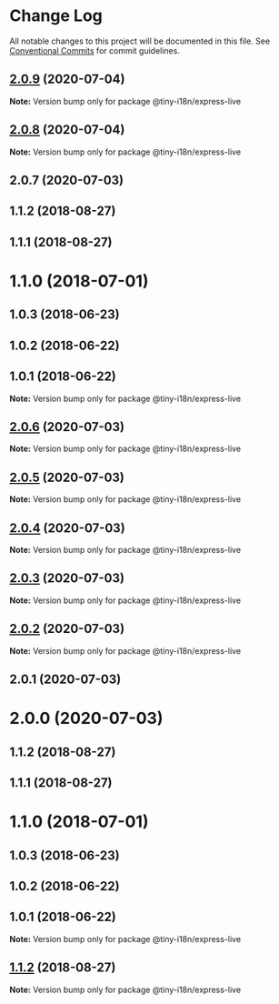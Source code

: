 # Change Log

All notable changes to this project will be documented in this file.
See [Conventional Commits](https://conventionalcommits.org) for commit guidelines.

<a name="2.0.9"></a>
## [2.0.9](https://github.com/imcuttle/tiny-i18n/compare/@tiny-i18n/express-live@2.0.8...@tiny-i18n/express-live@2.0.9) (2020-07-04)




**Note:** Version bump only for package @tiny-i18n/express-live

<a name="2.0.8"></a>
## [2.0.8](https://github.com/imcuttle/tiny-i18n/compare/@tiny-i18n/express-live@2.0.7...@tiny-i18n/express-live@2.0.8) (2020-07-04)




**Note:** Version bump only for package @tiny-i18n/express-live

<a name="2.0.7"></a>
## 2.0.7 (2020-07-03)



<a name="1.1.2"></a>
## 1.1.2 (2018-08-27)



<a name="1.1.1"></a>
## 1.1.1 (2018-08-27)



<a name="1.1.0"></a>
# 1.1.0 (2018-07-01)



<a name="1.0.3"></a>
## 1.0.3 (2018-06-23)



<a name="1.0.2"></a>
## 1.0.2 (2018-06-22)



<a name="1.0.1"></a>
## 1.0.1 (2018-06-22)




**Note:** Version bump only for package @tiny-i18n/express-live

<a name="2.0.6"></a>
## [2.0.6](https://github.com/imcuttle/tiny-i18n/compare/@tiny-i18n/express-live@2.0.5...@tiny-i18n/express-live@2.0.6) (2020-07-03)




**Note:** Version bump only for package @tiny-i18n/express-live

<a name="2.0.5"></a>
## [2.0.5](https://github.com/imcuttle/tiny-i18n/compare/@tiny-i18n/express-live@2.0.4...@tiny-i18n/express-live@2.0.5) (2020-07-03)




**Note:** Version bump only for package @tiny-i18n/express-live

<a name="2.0.4"></a>
## [2.0.4](https://github.com/imcuttle/tiny-i18n/compare/@tiny-i18n/express-live@2.0.3...@tiny-i18n/express-live@2.0.4) (2020-07-03)




**Note:** Version bump only for package @tiny-i18n/express-live

<a name="2.0.3"></a>
## [2.0.3](https://github.com/imcuttle/tiny-i18n/compare/@tiny-i18n/express-live@2.0.2...@tiny-i18n/express-live@2.0.3) (2020-07-03)




**Note:** Version bump only for package @tiny-i18n/express-live

<a name="2.0.2"></a>
## [2.0.2](https://github.com/imcuttle/tiny-i18n/compare/@tiny-i18n/express-live@2.0.1...@tiny-i18n/express-live@2.0.2) (2020-07-03)




**Note:** Version bump only for package @tiny-i18n/express-live

<a name="2.0.1"></a>
## 2.0.1 (2020-07-03)



<a name="2.0.0"></a>
# 2.0.0 (2020-07-03)



<a name="1.1.2"></a>
## 1.1.2 (2018-08-27)



<a name="1.1.1"></a>
## 1.1.1 (2018-08-27)



<a name="1.1.0"></a>
# 1.1.0 (2018-07-01)



<a name="1.0.3"></a>
## 1.0.3 (2018-06-23)



<a name="1.0.2"></a>
## 1.0.2 (2018-06-22)



<a name="1.0.1"></a>
## 1.0.1 (2018-06-22)




**Note:** Version bump only for package @tiny-i18n/express-live

<a name="1.1.2"></a>
## [1.1.2](https://github.com/imcuttle/tiny-i18n/compare/v1.1.1...v1.1.2) (2018-08-27)




**Note:** Version bump only for package @tiny-i18n/express-live

